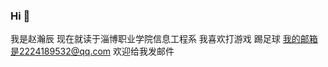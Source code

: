 ### Hi  👋
我是赵瀚辰 现在就读于淄博职业学院信息工程系
我喜欢打游戏 踢足球
我的邮箱是2224189532@qq.com  欢迎给我发邮件
<!--
**ZhaoHC1/ZHaoHC1** is a ✨ _special_ ✨ repository because its `README.md` (this file) appears on your GitHub profile.

Here are some ideas to get you started:

- 🔭 I’m currently working on ...
- 🌱 I’m currently learning ...
- 👯 I’m looking to collaborate on ...
- 🤔 I’m looking for help with ...
- 💬 Ask me about ...
- 📫 How to reach me: ...
- 😄 Pronouns: ...
- ⚡ Fun fact: ...
-->
